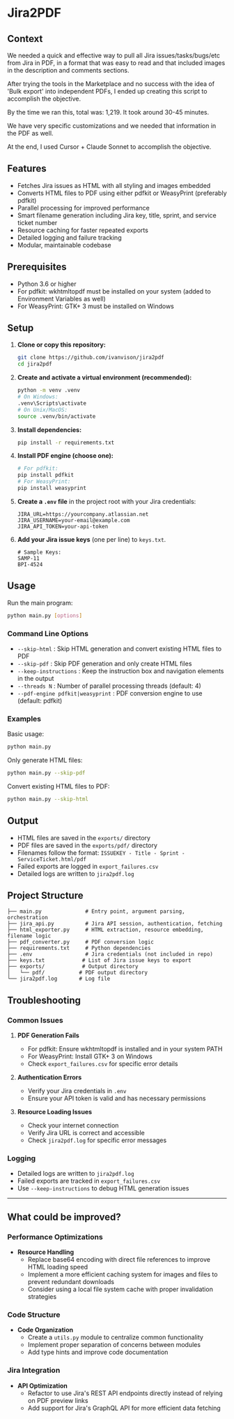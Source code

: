 # Jira2PDF

## Context
We needed a quick and effective way to pull all Jira issues/tasks/bugs/etc from Jira in PDF, in a format that was easy to read and that included images in the description and comments sections. 

After trying the tools in the Marketplace and no success with the idea of 'Bulk export' into independent PDFs, I ended up creating this script to accomplish the objective.

By the time we ran this, total was: 1,219. It took around 30-45 minutes. 

We have very specific customizations and we needed that information in the PDF as well.

At the end, I used Cursor + Claude Sonnet to accomplish the objective.


## Features
- Fetches Jira issues as HTML with all styling and images embedded
- Converts HTML files to PDF using either pdfkit or WeasyPrint (preferably pdfkit)
- Parallel processing for improved performance
- Smart filename generation including Jira key, title, sprint, and service ticket number
- Resource caching for faster repeated exports
- Detailed logging and failure tracking
- Modular, maintainable codebase

## Prerequisites
- Python 3.6 or higher
- For pdfkit: wkhtmltopdf must be installed on your system (added to Environment Variables as well)
- For WeasyPrint: GTK+ 3 must be installed on Windows

## Setup
1. **Clone or copy this repository:**
   ```bash
   git clone https://github.com/ivanvison/jira2pdf
   cd jira2pdf
   ```

2. **Create and activate a virtual environment (recommended):**
   ```bash
   python -m venv .venv
   # On Windows:
   .venv\Scripts\activate
   # On Unix/MacOS:
   source .venv/bin/activate
   ```

3. **Install dependencies:**
   ```bash
   pip install -r requirements.txt
   ```

4. **Install PDF engine (choose one):**
   ```bash
   # For pdfkit:
   pip install pdfkit
   # For WeasyPrint:
   pip install weasyprint
   ```

5. **Create a `.env` file** in the project root with your Jira credentials:
   ```env
   JIRA_URL=https://yourcompany.atlassian.net
   JIRA_USERNAME=your-email@example.com
   JIRA_API_TOKEN=your-api-token
   ```

6. **Add your Jira issue keys** (one per line) to `keys.txt`.
   ```
   # Sample Keys:
   SAMP-11
   BPI-4524
   ```

## Usage
Run the main program:
```bash
python main.py [options]
```

### Command Line Options
- `--skip-html` : Skip HTML generation and convert existing HTML files to PDF
- `--skip-pdf` : Skip PDF generation and only create HTML files
- `--keep-instructions` : Keep the instruction box and navigation elements in the output
- `--threads N` : Number of parallel processing threads (default: 4)
- `--pdf-engine pdfkit|weasyprint` : PDF conversion engine to use (default: pdfkit)

### Examples
Basic usage:
```bash
python main.py
```

Only generate HTML files:
```bash
python main.py --skip-pdf
```

Convert existing HTML files to PDF:
```bash
python main.py --skip-html
```

## Output
- HTML files are saved in the `exports/` directory
- PDF files are saved in the `exports/pdf/` directory
- Filenames follow the format: `ISSUEKEY - Title - Sprint - ServiceTicket.html/pdf`
- Failed exports are logged in `export_failures.csv`
- Detailed logs are written to `jira2pdf.log`

## Project Structure
```
├── main.py              # Entry point, argument parsing, orchestration
├── jira_api.py          # Jira API session, authentication, fetching
├── html_exporter.py     # HTML extraction, resource embedding, filename logic
├── pdf_converter.py     # PDF conversion logic
├── requirements.txt     # Python dependencies
├── .env                 # Jira credentials (not included in repo)
├── keys.txt            # List of Jira issue keys to export
├── exports/            # Output directory
│   └── pdf/           # PDF output directory
└── jira2pdf.log       # Log file
```

## Troubleshooting

### Common Issues

1. **PDF Generation Fails**
   - For pdfkit: Ensure wkhtmltopdf is installed and in your system PATH
   - For WeasyPrint: Install GTK+ 3 on Windows
   - Check `export_failures.csv` for specific error details

2. **Authentication Errors**
   - Verify your Jira credentials in `.env`
   - Ensure your API token is valid and has necessary permissions

3. **Resource Loading Issues**
   - Check your internet connection
   - Verify Jira URL is correct and accessible
   - Check `jira2pdf.log` for specific error messages

### Logging
- Detailed logs are written to `jira2pdf.log`
- Failed exports are tracked in `export_failures.csv`
- Use `--keep-instructions` to debug HTML generation issues


---
## What could be improved?

### Performance Optimizations
- **Resource Handling**
  - Replace base64 encoding with direct file references to improve HTML loading speed
  - Implement a more efficient caching system for images and files to prevent redundant downloads
  - Consider using a local file system cache with proper invalidation strategies

### Code Structure
- **Code Organization**
  - Create a `utils.py` module to centralize common functionality
  - Implement proper separation of concerns between modules
  - Add type hints and improve code documentation

### Jira Integration
- **API Optimization**
  - Refactor to use Jira's REST API endpoints directly instead of relying on PDF preview links
  - Add support for Jira's GraphQL API for more efficient data fetching
